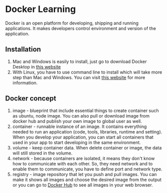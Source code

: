 # Docker Learning
Docker is an open platform for developing, shipping and running applications. It makes developers control environment and version of the application.

## Installation
1. Mac and Windows is easily to install, just go to download Docker Desktop in [this website](https://www.docker.com/products/docker-desktop)
2. With Linux, you have to use command line to install which will take more step than Mac and Windows. You can visit [this website](https://docs.docker.com/get-docker/) for more information.

## Docker concept
1. image - blueprint that include essential things to create container such as ubuntu, node image. You can also pull or download image from docker hub and publish your own image to global user as well.
2. container - runnable instance of an image. It contains everything needed to run an application (code, tools, libraries, runtime and setting). When you develop your application, you can start all containers that used in your app to start developing in the same environment.
3. volume - keep container data. When delete container or image, the data will still stored in the volume.
4. network - because containers are isolated, it means they don't know how to communicate with each other. So, they need network and to enable them to communicate, you have to define port and network type.
5. registry - image repository that let you push and pull images. You can make it shows all images and choose the desired image from the output or you can go to [Docker Hub](https://hub.docker.com/search?q=&type=image) to see all images in your web browser. 
